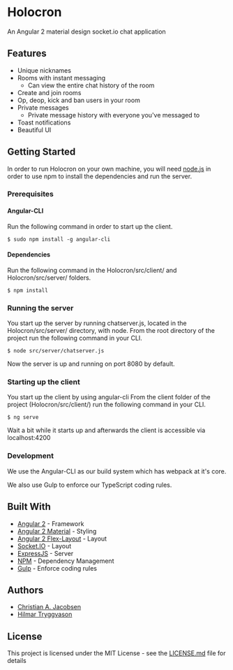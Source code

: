 # Holocron

An Angular 2 material design socket.io chat application

## Features

* Unique nicknames
* Rooms with instant messaging
    * Can view the entire chat history of the room
* Create and join rooms
* Op, deop, kick and ban users in your room
* Private messages
    * Private message history with everyone you've messaged to
* Toast notifications
* Beautiful UI

## Getting Started

In order to run Holocron on your own machine, you will need [node.js](https://nodejs.org/en/download/) in order to use npm to install the dependencies and run the server.

### Prerequisites

#### Angular-CLI

Run the following command in order to start up the client.

```
$ sudo npm install -g angular-cli
```

#### Dependencies

Run the following command in the Holocron/src/client/ and Holocron/src/server/ folders.

```
$ npm install
```

### Running the server

You start up the server by running chatserver.js, located in the Holocron/src/server/ directory, with node.
From the root directory of the project run the following command in your CLI.

```
$ node src/server/chatserver.js
```

Now the server is up and running on port 8080 by default.

### Starting up the client

You start up the client by using angular-cli
From the client folder of the project (Holocron/src/client/) run the following command in your CLI.

```
$ ng serve
```

Wait a bit while it starts up and afterwards the client is accessible via localhost:4200

### Development

We use the Angular-CLI as our build system which has webpack at it's core.

We also use Gulp to enforce our TypeScript coding rules.

## Built With
* [Angular 2](https://angular.io/) - Framework
* [Angular 2 Material](https://material.angular.io/) - Styling
* [Angular 2 Flex-Layout](https://github.com/angular/flex-layout) - Layout
* [Socket.IO](http://socket.io/) - Layout
* [ExpressJS](http://expressjs.com/) - Server
* [NPM](https://www.npmjs.com/) - Dependency Management
* [Gulp](http://gulpjs.com/) - Enforce coding rules

## Authors

* [Christian A. Jacobsen](https://github.com/ChristianJacobsen/)
* [Hilmar Tryggvason](https://github.com/Indexu/)

## License

This project is licensed under the MIT License - see the [LICENSE.md](LICENSE.md) file for details